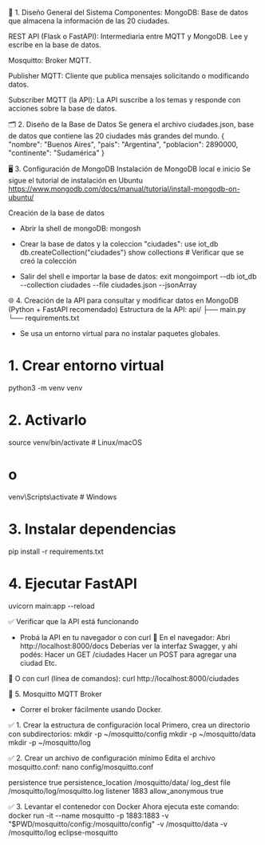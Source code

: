 🔧 1. Diseño General del Sistema
Componentes:
MongoDB: Base de datos que almacena la información de las 20 ciudades.

REST API (Flask o FastAPI): Intermediaria entre MQTT y MongoDB. Lee y escribe en la base de datos.

Mosquitto: Broker MQTT.

Publisher MQTT: Cliente que publica mensajes solicitando o modificando datos.

Subscriber MQTT (la API): La API suscribe a los temas y responde con acciones sobre la base de datos.

🗂 2. Diseño de la Base de Datos
Se genera el archivo ciudades.json, base de datos que contiene las 20 ciudades más grandes del mundo.
{
  "nombre": "Buenos Aires",
  "pais": "Argentina",
  "poblacion": 2890000,
  "continente": "Sudamérica"
}

🖥 3. Configuración de MongoDB
Instalación de MongoDB local e inicio
Se sigue el tutorial de instalación en Ubuntu
https://www.mongodb.com/docs/manual/tutorial/install-mongodb-on-ubuntu/

Creación de la base de datos
- Abrir la shell de mongoDB:
mongosh
- Crear la base de datos y la coleccion "ciudades":
use iot_db
db.createCollection("ciudades")
show collections # Verificar que se creó la colección

- Salir del shell e importar la base de datos:
exit
mongoimport --db iot_db --collection ciudades --file ciudades.json --jsonArray

🌐 4. Creación de la API para consultar y modificar datos en MongoDB (Python + FastAPI recomendado)
Estructura de la API:
api/
├── main.py
└── requirements.txt

- Se usa un entorno virtual para no instalar paquetes globales.
# 1. Crear entorno virtual
python3 -m venv venv

# 2. Activarlo
source venv/bin/activate  # Linux/macOS
# o
venv\Scripts\activate     # Windows

# 3. Instalar dependencias
pip install -r requirements.txt

# 4. Ejecutar FastAPI
uvicorn main:app --reload

✅ Verificar que la API está funcionando
- Probá la API en tu navegador o con curl
📌 En el navegador:
Abrí http://localhost:8000/docs
Deberías ver la interfaz Swagger, y ahí podés:
Hacer un GET /ciudades
Hacer un POST para agregar una ciudad
Etc.

🧪 O con curl (línea de comandos):
curl http://localhost:8000/ciudades

📡 5. Mosquitto MQTT Broker
- Correr el broker fácilmente usando Docker.

✅ 1. Crear la estructura de configuración local
Primero, crea un directorio con subdirectorios:
mkdir -p ~/mosquitto/config
mkdir -p ~/mosquitto/data
mkdir -p ~/mosquitto/log

✅ 2. Crear un archivo de configuración mínimo
Edita el archivo mosquitto.conf:
nano config/mosquitto.conf

persistence true
persistence_location /mosquitto/data/
log_dest file /mosquitto/log/mosquitto.log
listener 1883
allow_anonymous true

✅ 3. Levantar el contenedor con Docker
Ahora ejecuta este comando:
docker run -it --name mosquitto -p 1883:1883 -v "$PWD/mosquitto/config:/mosquitto/config" -v /mosquitto/data -v /mosquitto/log eclipse-mosquitto

